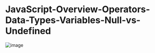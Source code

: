 # JavaScript-Overview-Operators-Data-Types-Variables-Null-vs-Undefined

![image](https://github.com/user-attachments/assets/1a9b65e6-3d70-4495-a35b-57ac70649e7a)


**<script src="myScript.js"></script>**
